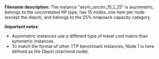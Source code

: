 **Filename description:**
The instance “asym_uncorr_15_1_25” is asymmetric, belongs to the uncorrelated KP type, has 15 nodes, one item per node (except the depot), and belongs to the 25% knapsack capacity category.

**Important notes**:
- Asymmetric instances use a different type of travel cost matrix than symmetric instances.
- To match the format of other TTP benchmark instances, Node 1 is here defined as the Depot (start/end node).
